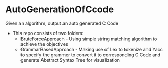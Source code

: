 # AutoGenerationOfCcode
Given an algorithm, output an auto generated C Code

* This repo consists of two folders:
  * BruteForceApproach - Using simple string matching algorithm to achieve the objectives
  * GrammarBasedApproach - Making use of Lex to tokenize and Yacc to specify the grammer to convert it to corresponding C Code and generate Abstract Syntax Tree for visualization
